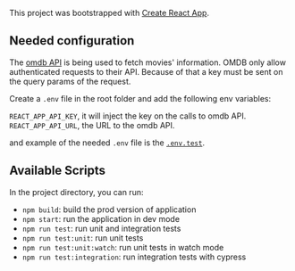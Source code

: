 This project was bootstrapped with [Create React App](https://github.com/facebook/create-react-app).

## Needed configuration

The [omdb API](https://www.omdbapi.com/) is being used to fetch movies' information. OMDB only allow authenticated requests to their API. Because of that a key must be sent on the query params of the request.

Create a `.env` file in the root folder and add the following env variables:

`REACT_APP_API_KEY`, it will inject the key on the calls to omdb API.
`REACT_APP_API_URL`, the URL to the omdb API.

and example of the needed `.env` file is the [`.env.test`](.env.test).

## Available Scripts

In the project directory, you can run:

- `npm build`: build the prod version of application
- `npm start`: run the application in dev mode
- `npm run test`: run unit and integration tests
- `npm run test:unit`: run unit tests
- `npm run test:unit:watch`: run unit tests in watch mode
- `npm run test:integration`: run integration tests with cypress
